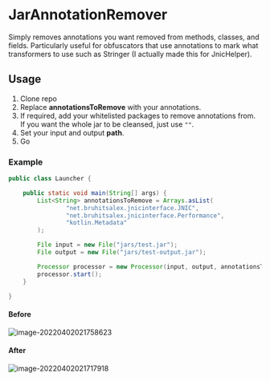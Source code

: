 # JarAnnotationRemover

Simply removes annotations you want removed from methods, classes, and fields.
Particularly useful for obfuscators that use annotations to mark what transformers to use such as Stringer (I actually made this for JnicHelper).

## Usage

1. Clone repo
2. Replace **annotationsToRemove** with your annotations.
3. If required, add your whitelisted packages to remove annotations from. If you want the whole jar to be cleansed, just use `""`.
5. Set your input and output **path**.
6. Go

### Example

```java
public class Launcher {

    public static void main(String[] args) {
        List<String> annotationsToRemove = Arrays.asList(
                "net.bruhitsalex.jnicinterface.JNIC",
                "net.bruhitsalex.jnicinterface.Performance",
                "kotlin.Metadata"
        );

        File input = new File("jars/test.jar");
        File output = new File("jars/test-output.jar");

        Processor processor = new Processor(input, output, annotationsToRemove, "net.bruhitsalex.testprogram");
        processor.start();
    }

}
```

#### Before

![image-20220402021758623](https://i.gyazo.com/b0ba46bec12f77823227a16a076ab939.png)

#### After

![image-20220402021717918](https://i.gyazo.com/6cb94f46e3bab4c3c322b01f1f3692d1.png)
